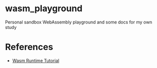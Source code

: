 # wasm_playground

Personal sandbox WebAssembly playground and some docs for my own study

# References

- [Wasm Runtime Tutorial](https://zenn.dev/skanehira/books/writing-wasm-runtime-in-rust/viewer/01_intro)
